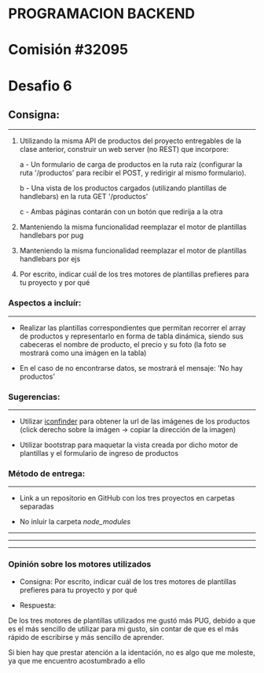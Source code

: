 # PROGRAMACION BACKEND

# Comisión #32095

# Desafio 6

## Consigna:

---

1. Utilizando la misma API de productos del proyecto entregables de la clase anterior, construir un web server (no REST) que incorpore:

   a - Un formulario de carga de productos en la ruta raíz (configurar la ruta '/productos' para recibir el POST, y redirigir al mismo formulario).

   b - Una vista de los productos cargados (utilizando plantillas de handlebars) en la ruta GET '/productos'

   c - Ambas páginas contarán con un botón que redirija a la otra

2. Manteniendo la misma funcionalidad reemplazar el motor de plantillas handlebars por pug

3. Manteniendo la misma funcionalidad reemplazar el motor de plantillas handlebars por ejs

4. Por escrito, indicar cuál de los tres motores de plantillas prefieres para tu proyecto y por qué

### Aspectos a incluír:

---

- Realizar las plantillas correspondientes que permitan recorrer el array de productos y representarlo en forma de tabla dinámica, siendo sus cabeceras el nombre de producto, el precio y su foto (la foto se mostrará como una imágen en la tabla)

- En el caso de no encontrarse datos, se mostrará el mensaje: 'No hay productos'

### Sugerencias:

---

- Utilizar [iconfinder](https://www.iconfinder.com/free_icons) para obtener la url de las imágenes de los productos (click derecho sobre la imágen -> copiar la dirección de la imagen)

- Utilizar bootstrap para maquetar la vista creada por dicho motor de plantillas y el formulario de ingreso de productos

### Método de entrega:

---

- Link a un repositorio en GitHub con los tres proyectos en carpetas separadas

- No inluír la carpeta _node_modules_

---

---

---

### Opinión sobre los motores utilizados

- Consigna: Por escrito, indicar cuál de los tres motores de plantillas prefieres para tu proyecto y por qué

- Respuesta:

De los tres motores de plantillas utilizados me gustó más PUG, debido a que es el más sencillo de utilizar para mi gusto, sin contar de que es el más rápido de escribirse y más sencillo de aprender.

Si bien hay que prestar atención a la identación, no es algo que me moleste, ya que me encuentro acostumbrado a ello
